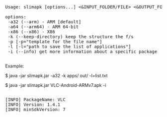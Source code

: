 <pre>

Usage: slimapk [options...] <&ampINPUT_FOLDER/FILE> <&ampOUTPUT_FOLDER>

options:
 -a32 (--arm) - ARM [default]
 -a64 (--arm64) - ARM 64-bit
 -x86 (--x86) - X86
 -k (--keep-directory) keep the structure the f/s
 -p [-p="template for the file name"]
 -l [-l="path to save the list of applications"]
 -i (--info) get more information about a specific package

</pre>

Example: 

$ java -jar slimapk.jar -a32 -k apps/ out/ -l=list.txt

$ java -jar slimapk.jar VLC-Android-ARMv7.apk -i

<pre>

[INFO] PackageName: VLC
[INFO] Version: 1.4.1
[INFO] minSdkVersion: 7

</pre>
